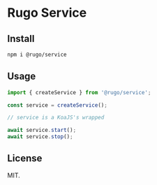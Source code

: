 # Rugo Service

## Install

```bash
npm i @rugo/service
```

## Usage

```js
import { createService } from '@rugo/service';

const service = createService();

// service is a KoaJS's wrapped

await service.start();
await service.stop();
```

## License

MIT.
